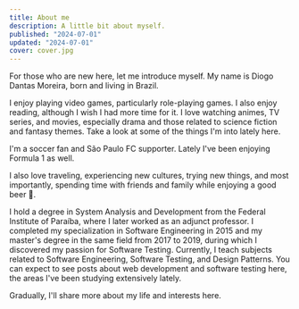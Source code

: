 ```yaml
---
title: About me
description: A little bit about myself.
published: "2024-07-01"
updated: "2024-07-01"
cover: cover.jpg
---
```


For those who are new here, let me introduce myself. My name is Diogo Dantas Moreira, born and living in Brazil.

I enjoy playing video games, particularly role-playing games. I also enjoy reading, although I wish I had more time for it. I love watching animes, TV series, and movies, especially drama and those related to science fiction and fantasy themes. Take a look at some of the things I'm into lately here.

I'm a soccer fan and São Paulo FC supporter. Lately I've been enjoying Formula 1 as well.

I also love traveling, experiencing new cultures, trying new things, and most importantly, spending time with friends and family while enjoying a good beer 🍻.

I hold a degree in System Analysis and Development from the Federal Institute of Paraíba, where I later worked as an adjunct professor. I completed my specialization in Software Engineering in 2015 and my master's degree in the same field from 2017 to 2019, during which I discovered my passion for Software Testing. Currently, I teach subjects related to Software Engineering, Software Testing, and Design Patterns. You can expect to see posts about web development and software testing here, the areas I've been studying extensively lately.

Gradually, I'll share more about my life and interests here.

